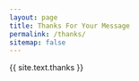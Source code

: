 ```yaml
---
layout: page
title: Thanks For Your Message
permalink: /thanks/
sitemap: false
---
```

{{ site.text.thanks }}